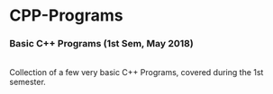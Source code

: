 # CPP-Programs
<h3>Basic C++ Programs (1st Sem, May 2018)</h3>
<br>
Collection of a few very basic C++ Programs, covered during the 1st semester. 
